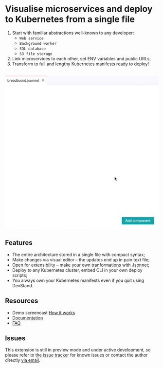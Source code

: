 # Visualise microservices and deploy to Kubernetes from a single file

1. Start with familiar abstractions well-known to any developer:<br>
   - `Web service`
   - `Background worker`
   - `SQL database`
   - `S3 file storage`
2. Link microservices to each other, set ENV variables and public URLs;
3. Transform to full and lengthy Kubernetes manifests ready to deploy!

<br>
<img src="https://github.com/scaleofone/vscode-devstand/raw/media/media/breadboard.gif" width="550">

<br>

## Features

- The entire architecture stored in a single file with compact syntax;
- Make changes via visual editor – the updates end up in pain text file;
- Open for extensibility – make your own tranformations with [Jsonnet](https://jsonnet.org);
- Deploy to any Kubernetes cluster, embed CLI in your own deploy scripts;
- You always own your Kubernetes manifests even if you quit using DevStand.

## Resources

- Demo screencast [How it works](https://devstand.app/demo)
- [Documentation](https://devstand.app/docs)
- [FAQ](https://devstand.app/faq)


## Issues

This extension is still in preview mode and under active development, so please refer to [the issue tracker](https://github.com/scaleofone/vscode-devstand/issues) for known issues or contact the author directly [via email](mailto:max@scaleofone.com).
